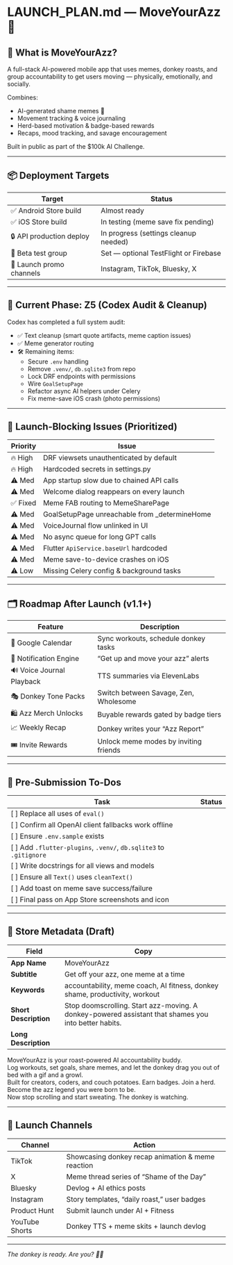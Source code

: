 # LAUNCH_PLAN.md — MoveYourAzz 🚀

## 🧠 What is MoveYourAzz?

A full-stack AI-powered mobile app that uses memes, donkey roasts, and group accountability to get users moving — physically, emotionally, and socially.

Combines:
- AI-generated shame memes 🫏
- Movement tracking & voice journaling
- Herd-based motivation & badge-based rewards
- Recaps, mood tracking, and savage encouragement

Built in public as part of the $100k AI Challenge.

---

## 📦 Deployment Targets

| Target | Status |
|--------|--------|
| ✅ Android Store build     | Almost ready |
| ✅ iOS Store build         | In testing (meme save fix pending) |
| 🔒 API production deploy   | In progress (settings cleanup needed) |
| 🧪 Beta test group         | Set — optional TestFlight or Firebase |
| 📣 Launch promo channels  | Instagram, TikTok, Bluesky, X |

---

## 🚀 Current Phase: Z5 (Codex Audit & Cleanup)

Codex has completed a full system audit:
- ✅ Text cleanup (smart quote artifacts, meme caption issues)
- ✅ Meme generator routing
- 🛠 Remaining items: 
  - Secure `.env` handling
  - Remove `.venv/`, `db.sqlite3` from repo
  - Lock DRF endpoints with permissions
  - Wire `GoalSetupPage`
  - Refactor async AI helpers under Celery
  - Fix meme-save iOS crash (photo permissions)

---

## 🧩 Launch-Blocking Issues (Prioritized)

| Priority | Issue |
|----------|-------|
| 🔥 High  | DRF viewsets unauthenticated by default |
| 🔥 High  | Hardcoded secrets in settings.py |
| ⚠️ Med   | App startup slow due to chained API calls |
| ⚠️ Med   | Welcome dialog reappears on every launch |
| ✅ Fixed | Meme FAB routing to MemeSharePage |
| ⚠️ Med   | GoalSetupPage unreachable from _determineHome |
| ⚠️ Med   | VoiceJournal flow unlinked in UI |
| ⚠️ Med   | No async queue for long GPT calls |
| ⚠️ Med   | Flutter `ApiService.baseUrl` hardcoded |
| ⚠️ Med   | Meme save-to-device crashes on iOS |
| ⚠️ Low   | Missing Celery config & background tasks |

---

## 🗂 Roadmap After Launch (v1.1+)

| Feature | Description |
|---------|-------------|
| 📅 Google Calendar | Sync workouts, schedule donkey tasks |
| 📣 Notification Engine | “Get up and move your azz” alerts |
| 🔊 Voice Journal Playback | TTS summaries via ElevenLabs |
| 🎭 Donkey Tone Packs | Switch between Savage, Zen, Wholesome |
| 🛍 Azz Merch Unlocks | Buyable rewards gated by badge tiers |
| 📈 Weekly Recap | Donkey writes your “Azz Report” |
| 🎟 Invite Rewards | Unlock meme modes by inviting friends |

---

## 📝 Pre-Submission To-Dos

| Task | Status |
|------|--------|
| [ ] Replace all uses of `eval()` |
| [ ] Confirm all OpenAI client fallbacks work offline |
| [ ] Ensure `.env.sample` exists |
| [ ] Add `.flutter-plugins`, `.venv/`, `db.sqlite3` to `.gitignore` |
| [ ] Write docstrings for all views and models |
| [ ] Ensure all `Text()` uses `cleanText()` |
| [ ] Add toast on meme save success/failure |
| [ ] Final pass on App Store screenshots and icon |

---

## 🧾 Store Metadata (Draft)

| Field | Copy |
|-------|------|
| **App Name** | MoveYourAzz |
| **Subtitle** | Get off your azz, one meme at a time |
| **Keywords** | accountability, meme coach, AI fitness, donkey shame, productivity, workout |
| **Short Description** | Stop doomscrolling. Start azz-moving. A donkey-powered assistant that shames you into better habits. |
| **Long Description** |  
MoveYourAzz is your roast-powered AI accountability buddy.  
Log workouts, set goals, share memes, and let the donkey drag you out of bed with a gif and a growl.  
Built for creators, coders, and couch potatoes. Earn badges. Join a herd. Become the azz legend you were born to be.  
Now stop scrolling and start sweating. The donkey is watching.

---

## 📣 Launch Channels

| Channel | Action |
|---------|--------|
| TikTok  | Showcasing donkey recap animation & meme reaction |
| X       | Meme thread series of “Shame of the Day” |
| Bluesky | Devlog + AI ethics posts |
| Instagram | Story templates, “daily roast,” user badges |
| Product Hunt | Submit launch under AI + Fitness |
| YouTube Shorts | Donkey TTS + meme skits + launch devlog |

---

*The donkey is ready. Are you? 🫏🔥*